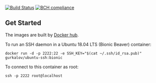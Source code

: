 [![Build Status](https://travis-ci.org/gurkalov/ubuntu-ssh.svg?branch=master)](https://travis-ci.org/gurkalov/ubuntu-ssh)
[![BCH compliance](https://bettercodehub.com/edge/badge/gurkalov/ubuntu-ssh?branch=master)](https://bettercodehub.com/)

Get Started
-----

The images are built by [Docker hub](https://hub.docker.com/r/gurkalov/ubuntu-ssh/).

To run an SSH daemon in a Ubuntu 18.04 LTS (Bionic Beaver)
container:

    docker run -d -p 2222:22 -e SSH_KEY="$(cat ~/.ssh/id_rsa.pub)" gurkalov/ubuntu-ssh:bionic

To connect to this container as root:

    ssh -p 2222 root@localhost
    
 